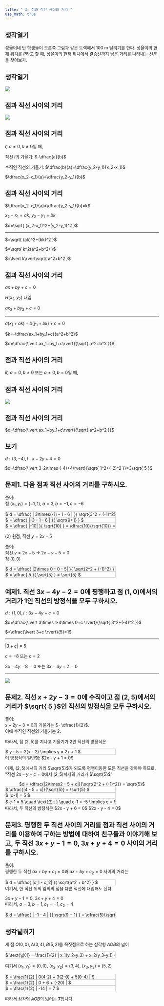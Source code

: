 ```yaml
---
title: " 3. 점과 직선 사이의 거리 " 
use_math: true
---
```


## 생각열기

성율이네 반 학생들이 오른쪽 그림과 같은 트랙에서 100 m 달리기를 한다. 성율이의 현재 위치를 $P$라고 할 때, 성율이의 현재 위치에서 결승선까지 남은 거리를 나타내는 선분을 찾아보자.

## 생각열기

<img src="2025 assets/Pasted%20image%2020250724220209.png"/>

## 점과 직선 사이의 거리

<img src="2025 assets/Pasted%20image%2020250724220615.png"/>

## 점과 직선 사이의 거리

$\text{i) }a\neq 0, b\neq 0$일 때,

직선 $l$의 기울기: $-\dfrac{a}{b}$

수직인 직선의 기울기: $\dfrac{b}{a}=\dfrac{y_2-y_1}{x_2-x_1}$

$\dfrac{x_2-x_1}{a}=\dfrac{y_2-y_1}{b}$

## 점과 직선 사이의 거리

$\dfrac{x_2-x_1}{a}=\dfrac{y_2-y_1}{b}=k$

$x_2-x_1=ak$, $y_2-y_1=bk$

$d=\sqrt{ (x_2-x_1)^2+(y_2-y_1)^2 }$

---

$=\sqrt{ (ak)^2+(bk)^2 }$

$=\sqrt{ k^2(a^2+b^2) }$

$=\lvert k\rvert\sqrt{ a^2+b^2 }$

## 점과 직선 사이의 거리

$ax+by+c=0$

$H(x_2, y_2)$ 대입

$ax_2+by_2+c=0$

---

$a(x_1+ak)+b(y_1+bk)+c=0$

$k=-\dfrac{ax_1+by_1+c}{a^2+b^2}$

$d=\dfrac{\lvert ax_1+by_1+c\rvert}{\sqrt{ a^2+b^2 }}$

## 점과 직선 사이의 거리

$\text{ii) }a= 0, b\neq 0$ 또는 $a\neq 0, b=0$일 때,

## 점과 직선 사이의 거리

<img src="2025 assets/Pasted%20image%2020250724224934.png"/>

## 점과 직선 사이의 거리

$d=\dfrac{\lvert ax_1+by_1+c\rvert}{\sqrt{ a^2+b^2 }}$

## 보기

$d: (3, -4), l:x-2y+4=0$

$d=\dfrac{\lvert 3-2\times (-4)+4\rvert}{\sqrt{ 1^2+(-2)^2 }}=3\sqrt{ 5 }$

## 문제1. 다음 점과 직선 사이의 거리를 구하시오. 

풀이:  
점 $(x_1, y_1)=(-1, 1)$, $a=3, b=-1, c=-6$

<div style="overflow-x: auto; white-space: nowrap; width: 360px; border: 1px solid #ccc;">$ d = \dfrac{ | 3\times(-1) - 1 - 6 | }{ \sqrt{3^2 + (-1)^2} } $ </div> <div style="overflow-x: auto; white-space: nowrap; width: 360px; border: 1px solid #ccc;">$ = \dfrac{ |-3 - 1 - 6 | }{ \sqrt{9+1} } $ </div> <div style="overflow-x: auto; white-space: nowrap; width: 360px; border: 1px solid #ccc;">$ = \dfrac{ |-10| }{ \sqrt{10} } = \dfrac{10}{\sqrt{10}} = \sqrt{10} $ </div>

(2) 원점, 직선 $y=2x-5$

풀이:  
직선 $y=2x-5\ \rightarrow\ 2x - y - 5 = 0$  
점 $(0, 0)$

<div style="overflow-x: auto; white-space: nowrap; width: 360px; border: 1px solid #ccc;">$ d = \dfrac{ |2\times 0 - 0 - 5| }{ \sqrt{2^2 + (-1)^2} } $ </div> <div style="overflow-x: auto; white-space: nowrap; width: 360px; border: 1px solid #ccc;">$ = \dfrac{ 5 }{ \sqrt{5} } = \sqrt{5} $ </div>

## 예제1. 직선 $3x-4y-2=0$에 평행하고 점 $(1, 0)$에서의 거리가 $1$인 직선의 방정식을 모두 구하시오. 

$d:(1, 0), l:3x-4y+c=0$

$d=\dfrac{\lvert 3\times 1-4\times 0+c \rvert}{\sqrt{ 3^2+(-4)^2 }}$

$=\dfrac{\lvert 3+c \rvert}{5}=1$

---

$\lvert 3+c \rvert=5$

$c=-8$ 또는 $c=2$

$3x-4y-8=0$ 또는 $3x-4y+2=0$

---

<img src="2025 assets/Pasted%20image%2020250724231111.png"/>

## 문제2. 직선 $x+2y-3=0$에 수직이고 점 $(2, 5)$에서의 거리가 $\sqrt{ 5 }$인 직선의 방정식을 모두 구하시오. 

풀이:  
$x+2y-3=0$의 기울기는 $- \dfrac{1}{2}$.  
이에 수직인 직선의 기울기는 $2$.

따라서, 점 $(2,5)$를 지나고 기울기가 $2$인 직선의 방정식은

<div style="overflow-x: auto; white-space: nowrap; width: 360px; border: 1px solid #ccc;">$ y - 5 = 2(x - 2) \implies y = 2x + 1 $ </div> 이 방정식의 일반형: $2x - y + 1 = 0$

이제, $(2, 5)$에서의 거리 $\sqrt{5}$가 되도록 평행이동한 모든 직선을 찾아야 하므로,  
"직선 $2x - y + c = 0$에서 $(2,5)$까지의 거리가 $\sqrt{5}$"

<center> $d = \dfrac{|2\times2 - 5 + c|}{\sqrt{2^2 + (-1)^2}} = \sqrt{5}$ </center> <div style="overflow-x: auto; white-space: nowrap; width: 360px; border: 1px solid #ccc;">$ \dfrac{|4 - 5 + c|}{\sqrt{5}} = \sqrt{5} $ </div> <div style="overflow-x: auto; white-space: nowrap; width: 360px; border: 1px solid #ccc;">$ |c-1| = 5 $ </div> <div style="overflow-x: auto; white-space: nowrap; width: 360px; border: 1px solid #ccc;">$ c-1 = 5 \quad \text{또는} \quad c-1 = -5 \implies c = 6 \text{ 또는 } c = -4 $ </div> 따라서, 두 직선의 방정식은 $2x - y + 6 = 0$ $2x - y - 4 = 0$

## 문제3. 평행한 두 직선 사이의 거리를 점과 직선 사이의 거리를 이용하여 구하는 방법에 대하여 친구들과 이야기해 보고, 두 직선 $3x+y-1=0$, $3x+y+4=0$ 사이의 거리를 구하시오. 

풀이:  
평행한 두 직선 $ax+by+c_1=0$과 $ax+by+c_2=0$ 사이의 거리는

<div style="overflow-x: auto; white-space: nowrap; width: 360px; border: 1px solid #ccc;">$ d = \dfrac{ |c_1 - c_2| }{ \sqrt{a^2 + b^2} } $ </div> 여기서, 한 직선 위의 임의의 점을 다른 직선에 대입해도 된다.

$3x+y-1=0$, $3x+y+4=0$  
따라서, $a=3, b=1, c_1=-1, c_2=4$

<div style="overflow-x: auto; white-space: nowrap; width: 360px; border: 1px solid #ccc;">$ d = \dfrac{ | -1 - 4 | }{ \sqrt{9 + 1} } = \dfrac{5}{\sqrt{10}} $ </div>

## 생각넓히기

세 점 $O(0, 0), A(3, 4), B(5, 2)$를 꼭짓점으로 하는 삼각형 $AOB$의 넓이

<div style="overflow-x: auto; white-space: nowrap; width: 360px; border: 1px solid #ccc;">$ \text{넓이} = \frac{1}{2} | x_1(y_2-y_3) + x_2(y_3-y_1) + x_3(y_1-y_2) | $ </div> 

여기서 $(x_1, y_1) = (0, 0)$, $(x_2, y_2)=(3, 4)$, $(x_3, y_3) = (5, 2)$ 

<div style="overflow-x: auto; white-space: nowrap; width: 360px; border: 1px solid #ccc;">$ = \frac{1}{2} | 0(4-2) + 3(2-0) + 5(0-4) | $ </div> 

<div style="overflow-x: auto; white-space: nowrap; width: 360px; border: 1px solid #ccc;">$ = \frac{1}{2} | 0 + 6 + (-20) | $ </div>

<div style="overflow-x: auto; white-space: nowrap; width: 360px; border: 1px solid #ccc;">$ = \frac{1}{2} | -14 | = 7 $ </div>

따라서 삼각형 $AOB$의 넓이는 **7**입니다.

